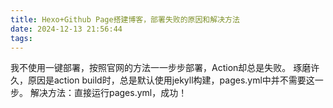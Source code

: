 ```yaml
---
title: Hexo+Github Page搭建博客，部署失败的原因和解决方法
date: 2024-12-13 21:56:44
tags:
---
```

我不使用一键部署，按照官网的方法一一步步部署，Action却总是失败。
琢磨许久，原因是action build时，总是默认使用jekyll构建，pages.yml中并不需要这一步。
解决方法：直接运行pages.yml，成功！

